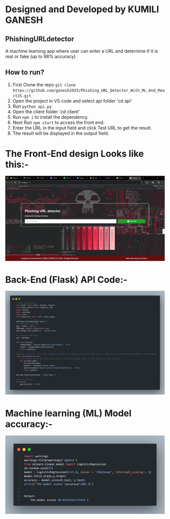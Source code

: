 # Designed and Developed by KUMILI GANESH
## PhishingURLdetector
A machine learning app where user can enter a URL and determine if it is real or fake (up to 98% accuracy)


## How to run?
 1. First Clone the repo `git clone https://github.com/ganesh2925/Phishing_URL_Detector_With_ML_And_ReactJS.git`
 2. Open the project in VS code and select api folder 'cd api'
 3. Run `python api.py`
 4. Open the client folder 'cd client'
 5. Run `npm i` to install the dependency.
 6. Next Run `npm start` to access the front end.
 7. Enter the URL in the input field and click Test URL to get the result.
 8. The result will be displayed in the output field.


# The Front-End design Looks like this:-

![alt text](image.png)


# Back-End (Flask) API Code:-

![alt text](image-1.png)


# Machine learning (ML) Model accuracy:-


![alt text](image-2.png)
